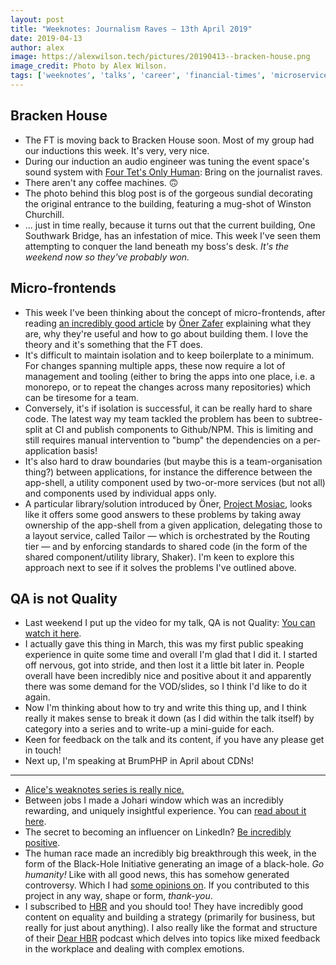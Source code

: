 ```yaml
---
layout: post
title: "Weeknotes: Journalism Raves — 13th April 2019"
date: 2019-04-13
author: alex
image: https://alexwilson.tech/pictures/20190413--bracken-house.png
image_credit: Photo by Alex Wilson.
tags: ['weeknotes', 'talks', 'career', 'financial-times', 'microservices', 'personal-development']
---
```


## Bracken House

- The FT is moving back to Bracken House soon. Most of my group had our inductions this week. It's very, very nice.
- During our induction an audio engineer was tuning the event space's sound system with [Four Tet's Only Human](https://open.spotify.com/track/4waVSC9eSkrt6RxJK3DhwW?si=JKspSCaaQDWApKTrc1tctA):
    Bring on the journalist raves.
- There aren't any coffee machines. 🙃
- The photo behind this blog post is of the gorgeous sundial decorating the original entrance to the building,
    featuring a mug-shot of Winston Churchill.
- ... just in time really, because it turns out that the current building, One Southwark Bridge, has an infestation of
    mice. This week I've seen them attempting to conquer the land beneath my boss's desk.
    _It's the weekend now so they've probably won._


## Micro-frontends

- This week I've been thinking about the concept of micro-frontends, after reading [an incredibly good article](https://hackernoon.com/understanding-micro-frontends-b1c11585a297)
    by [Öner Zafer](https://twitter.com/onrzfr) explaining what they are, why they're useful and how to go about
    building them.  I love the theory and it's something that the FT does.
- It's difficult to maintain isolation and to keep boilerplate to a minimum. For changes spanning multiple apps, these
    now require a lot of management and tooling (either to bring the apps into one place, i.e. a monorepo, or to repeat
    the changes across many repositories) which can be tiresome for a team.
- Conversely, it's if isolation is successful, it can be really hard to share code.  The latest way my team tackled the
    problem has been to subtree-split at CI and publish components to Github/NPM.  This is limiting and still requires
    manual intervention to "bump" the dependencies on a per-application basis!
- It's also hard to draw boundaries (but maybe this is a team-organisation thing?) between applications, for instance
    the difference between the app-shell, a utility component used by two-or-more services (but not all) and components
    used by individual apps only.
- A particular library/solution introduced by Öner, [Project Mosiac](https://www.mosaic9.org), looks like it offers
    some good answers to these problems by taking away ownership of the app-shell from a given application, delegating
    those to a layout service, called Tailor — which is orchestrated by the Routing tier — and by enforcing standards
    to shared code (in the form of the shared component/utility library, Shaker). I'm keen to explore this approach
    next to see if it solves the problems I've outlined above.

## QA is not Quality

- Last weekend I put up the video for my talk, QA is not Quality:
    [You can watch it here](https://alexwilson.tech/talks/2019-03-19-qa-is-not-quality-brumjs/).
- I actually gave this thing in March, this was my first public speaking experience in quite some time and overall I'm
    glad that I did it. I started off nervous, got into stride, and then lost it a little bit later in. People overall
    have been incredibly nice and positive about it and apparently there was some demand for the VOD/slides, so I think
    I'd like to do it again.
- Now I'm thinking about how to try and write this thing up, and I think really it makes sense to break it down (as I
    did within the talk itself) by category into a series and to write-up a mini-guide for each.
- Keen for feedback on the talk and its content, if you have any please get in touch!
- Next up, I'm speaking at BrumPHP in April about CDNs!

---

- [Alice's weaknotes series is really nice.](https://alicebartlett.co.uk/blog/weaknotes)
- Between jobs I made a Johari window which was an incredibly rewarding, and uniquely insightful experience. You can
    [read about it here](https://alexwilson.tech/blog/2019/04/14/taking-a-look-through-a-johari-window/).
- The secret to becoming an influencer on LinkedIn?  [Be incredibly positive](https://ovaledge.com/data-analytics-oleg/).
- The human race made an incredibly big breakthrough this week, in the form of the Black-Hole Initiative generating an
    image of a black-hole. *Go humanity!* Like with all good news, this has somehow generated controversy. Which I had
    [some opinions on](https://twitter.com/antoligy/status/1117076648933888002). If you contributed to this project in
    any way, shape or form, *thank-you*.
- I subscribed to [HBR](https://hbr.org/) and you should too! They have incredibly good content on equality and
    building a strategy (primarily for business, but really for just about anything). I also really like the format and
    structure of their [Dear HBR](https://hbr.org/2018/01/podcast-dear-hbr) podcast which delves into topics like
    mixed feedback in the workplace and dealing with complex emotions.
